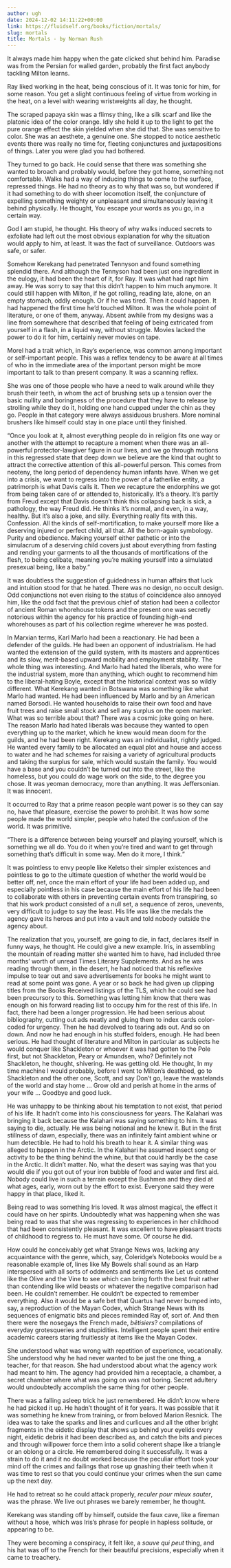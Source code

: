 ```yaml
---
author: ugh
date: 2024-12-02 14:11:22+00:00
link: https://fluidself.org/books/fiction/mortals/
slug: mortals
title: Mortals - by Norman Rush
---
```


It always made him happy when the gate clicked shut behind him. Paradise was from the Persian for walled garden, probably the first fact anybody tackling Milton learns.

Ray liked working in the heat, being conscious of it. It was tonic for him, for some reason. You get a slight continuous feeling of virtue from working in the heat, on a level with wearing wristweights all day, he thought.

The scraped papaya skin was a flimsy thing, like a silk scarf and like the platonic idea of the color orange. Idly she held it up to the light to get the pure orange effect the skin yielded when she did that. She was sensitive to color. She was an aesthete, a genuine one. She stopped to notice aesthetic events there was really no time for, fleeting conjunctures and juxtapositions of things. Later you were glad you had bothered.

They turned to go back. He could sense that there was something she wanted to broach and probably would, before they got home, something not comfortable. Walks had a way of inducing things to come to the surface, repressed things. He had no theory as to why that was so, but wondered if it had something to do with sheer locomotion itself, the conjuncture of expelling something weighty or unpleasant and simultaneously leaving it behind physically. He thought, You escape your words as you go, in a certain way.

God I am stupid, he thought. His theory of why walks induced secrets to exfoliate had left out the most obvious explanation for why the situation would apply to him, at least. It was the fact of surveillance. Outdoors was safe, or safer.

Somehow Kerekang had penetrated Tennyson and found something splendid there. And although the Tennyson had been just one ingredient in the eulogy, it had been the heart of it, for Ray. It was what had rapt him away. He was sorry to say that this didn’t happen to him much anymore. It could still happen with Milton, if he got rolling, reading late, alone, on an empty stomach, oddly enough. Or if he was tired. Then it could happen. It had happened the first time he’d touched Milton. It was the whole point of literature, or one of them, anyway. Absent awhile from my designs was a line from somewhere that described that feeling of being extricated from yourself in a flash, in a liquid way, without struggle. Movies lacked the power to do it for him, certainly never movies on tape.

Morel had a trait which, in Ray’s experience, was common among important or self-important people. This was a reflex tendency to be aware at all times of who in the immediate area of the important person might be more important to talk to than present company. It was a scanning reflex.

She was one of those people who have a need to walk around while they brush their teeth, in whom the act of brushing sets up a tension over the basic nullity and boringness of the procedure that they have to release by strolling while they do it, holding one hand cupped under the chin as they go. People in that category were always assiduous brushers. More nominal brushers like himself could stay in one place until they finished.

“Once you look at it, almost everything people do in religion fits one way or another with the attempt to recapture a moment when there was an all-powerful protector-lawgiver figure in our lives, and we go through motions in this regressed state that deep down we believe are the kind that ought to attract the corrective attention of this all-powerful person. This comes from neoteny, the long period of dependency human infants have. When we get into a crisis, we want to regress into the power of a fatherlike entity, a patrimorph is what Davis calls it. Then we recapture the endorphins we got from being taken care of or attended to, historically. It’s a theory. It’s partly from Freud except that Davis doesn’t think this collapsing back is sick, a pathology, the way Freud did. He thinks it’s normal, and even, in a way, healthy. But it’s also a joke, and silly. Everything really fits with this. Confession. All the kinds of self-mortification, to make yourself more like a deserving injured or perfect child, all that. All the born-again symbology. Purity and obedience. Making yourself either pathetic or into the simulacrum of a deserving child covers just about everything from fasting and rending your garments to all the thousands of mortifications of the flesh, to being celibate, meaning you’re making yourself into a simulated presexual being, like a baby.”

It was doubtless the suggestion of guidedness in human affairs that luck and intuition stood for that he hated. There was no design, no occult design. Odd conjunctions not even rising to the status of coincidence also annoyed him, like the odd fact that the previous chief of station had been a collector of ancient Roman whorehouse tokens and the present one was secretly notorious within the agency for his practice of founding high-end whorehouses as part of his collection regime wherever he was posted.

In Marxian terms, Karl Marlo had been a reactionary. He had been a defender of the guilds. He had been an opponent of industrialism. He had wanted the extension of the guild system, with its masters and apprentices and its slow, merit-based upward mobility and employment stability. The whole thing was interesting. And Marlo had hated the liberals, who were for the industrial system, more than anything, which ought to recommend him to the liberal-hating Boyle, except that the historical context was so wildly different. What Kerekang wanted in Botswana was something like what Marlo had wanted. He had been influenced by Marlo and by an American named Borsodi. He wanted households to raise their own food and have fruit trees and raise small stock and sell any surplus on the open market. What was so terrible about that? There was a cosmic joke going on here. The reason Marlo had hated liberals was because they wanted to open everything up to the market, which he knew would mean doom for the guilds, and he had been right. Kerekang was an individualist, rightly judged. He wanted every family to be allocated an equal plot and house and access to water and he had schemes for raising a variety of agricultural products and taking the surplus for sale, which would sustain the family. You would have a base and you couldn’t be turned out into the street, like the homeless, but you could do wage work on the side, to the degree you chose. It was yeoman democracy, more than anything. It was Jeffersonian. It was innocent.

It occurred to Ray that a prime reason people want power is so they can say no, have that pleasure, exercise the power to prohibit. It was how some people made the world simpler, people who hated the confusion of the world. It was primitive.

“There is a difference between being yourself and playing yourself, which is something we all do. You do it when you’re tired and want to get through something that’s difficult in some way. Men do it more, I think.”

It was pointless to envy people like Keletso their simpler existences and pointless to go to the ultimate question of whether the world would be better off, net, once the main effort of your life had been added up, and especially pointless in his case because the main effort of his life had been to collaborate with others in preventing certain events from transpiring, so that his work product consisted of a null set, a sequence of zeros, unevents, very difficult to judge to say the least. His life was like the medals the agency gave its heroes and put into a vault and told nobody outside the agency about.

The realization that you, yourself, are going to die, in fact, declares itself in funny ways, he thought. He could give a new example. Iris, in assembling the mountain of reading matter she wanted him to have, had included three months’ worth of unread Times Literary Supplements. And as he was reading through them, in the desert, he had noticed that his reflexive impulse to tear out and save advertisements for books he might want to read at some point was gone. A year or so back he had given up clipping titles from the Books Received listings of the TLS, which he could see had been precursory to this. Something was letting him know that there was enough on his forward reading list to occupy him for the rest of this life. In fact, there had been a longer progression. He had been serious about bibliography, cutting out ads neatly and gluing them to index cards color-coded for urgency. Then he had devolved to tearing ads out. And so on down. And now he had enough in his stuffed folders, enough. He had been serious. He had thought of literature and Milton in particular as subjects he would conquer like Shackleton or whoever it was had gotten to the Pole first, but not Shackleton, Peary or Amundsen, who? Definitely not Shackleton, he thought, shivering. He was getting old. He thought, In my time machine I would probably, before I went to Milton’s deathbed, go to Shackleton and the other one, Scott, and say Don’t go, leave the wastelands of the world and stay home … Grow old and perish at home in the arms of your wife … Goodbye and good luck.

He was unhappy to be thinking about his temptation to not exist, that period of his life. It hadn’t come into his consciousness for years. The Kalahari was bringing it back because the Kalahari was saying something to him. It was saying to die, actually. He was being notional and he knew it. But in the first stillness of dawn, especially, there was an infinitely faint ambient whine or hum detectible. He had to hold his breath to hear it. A similar thing was alleged to happen in the Arctic. In the Kalahari he assumed insect song or activity to be the thing behind the whine, but that could hardly be the case in the Arctic. It didn’t matter. No, what the desert was saying was that you would die if you got out of your iron bubble of food and water and first aid. Nobody could live in such a terrain except the Bushmen and they died at what ages, early, worn out by the effort to exist. Everyone said they were happy in that place, liked it.

Being read to was something Iris loved. It was almost magical, the effect it could have on her spirits. Undoubtedly what was happening when she was being read to was that she was regressing to experiences in her childhood that had been consistently pleasant. It was excellent to have pleasant tracts of childhood to regress to. He must have some. Of course he did.

How could he conceivably get what Strange News was, lacking any acquaintance with the genre, which, say, Coleridge’s Notebooks would be a reasonable example of, lines like My Bowels shall sound as an Harp interspersed with all sorts of oddments and sentiments like Let us contend like the Olive and the Vine to see which can bring forth the best fruit rather than contending like wild beasts or whatever the negative comparison had been. He couldn’t remember. He couldn’t be expected to remember everything. Also it would be a safe bet that Quartus had never bumped into, say, a reproduction of the Mayan Codex, which Strange News with its sequences of enigmatic bits and pieces reminded Ray of, sort of. And then there were the nosegays the French made, _bêtisiers_? compilations of everyday grotesqueries and stupidities. Intelligent people spent their entire academic careers staring fruitlessly at items like the Mayan Codex.

She understood what was wrong with repetition of experience, vocationally. She understood why he had never wanted to be just the one thing, a teacher, for that reason. She had understood about what the agency work had meant to him. The agency had provided him a receptacle, a chamber, a secret chamber where what was going on was not boring. Secret adultery would undoubtedly accomplish the same thing for other people.

There was a falling asleep trick he just remembered. He didn’t know where he had picked it up. He hadn’t thought of it for years. It was possible that it was something he knew from training, or from beloved Marion Resnick. The idea was to take the sparks and lines and curlicues and all the other bright fragments in the eidetic display that shows up behind your eyelids every night, eidetic debris it had been described as, and catch the bits and pieces and through willpower force them into a solid coherent shape like a triangle or an oblong or a circle. He remembered doing it successfully. It was a strain to do it and it no doubt worked because the peculiar effort took your mind off the crimes and failings that rose up gnashing their teeth when it was time to rest so that you could continue your crimes when the sun came up the next day.

He had to retreat so he could attack properly, _reculer pour mieux sauter_, was the phrase. We live out phrases we barely remember, he thought.

Kerekang was standing off by himself, outside the faux cave, like a fireman without a hose, which was Iris’s phrase for people in hapless solitude, or appearing to be.

They were becoming a conspiracy, it felt like, a _sauve qui peut_ thing, and his hat was off to the French for their beautiful precisions, especially when it came to treachery.
